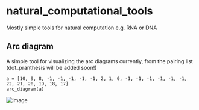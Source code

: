 # natural_computational_tools
Mostly simple tools for natural computation e.g. RNA or DNA

## Arc diagram
A simple tool for visualizing the arc diagrams currently, from the pairing list (dot_pranthesis will be added soon!)

```
a = [10, 9, 8, -1, -1, -1, -1, -1, 2, 1, 0, -1, -1, -1, -1, -1, -1, 22, 21, 20, 19, 18, 17]
arc_diagram(a)
```
![image](https://user-images.githubusercontent.com/6816535/49210999-2fc0b500-f3c7-11e8-9efe-9b49f958952d.png)
